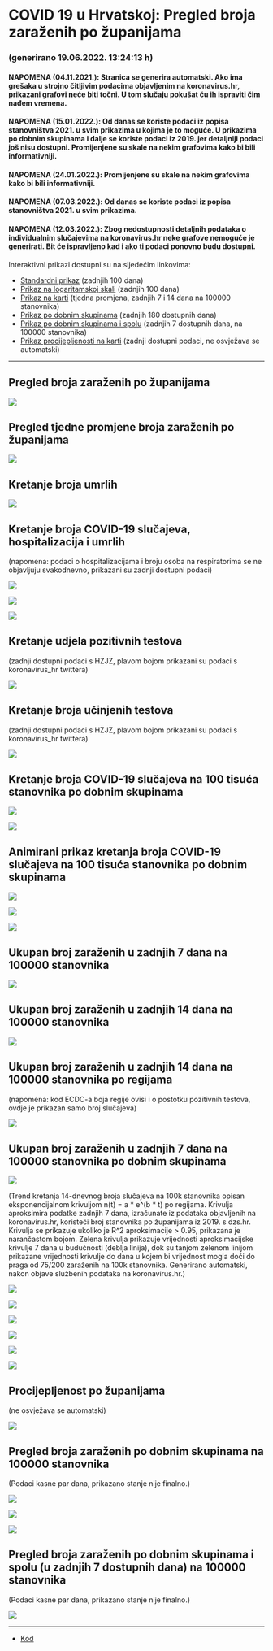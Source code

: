 # COVID 19 u Hrvatskoj: Pregled broja zaraženih po županijama

### (generirano 19.06.2022. 13:24:13 h)

#### NAPOMENA (04.11.2021.): Stranica se generira automatski. Ako ima grešaka u strojno čitljivim podacima objavljenim na koronavirus.hr, prikazani grafovi neće biti točni. U tom slučaju pokušat ću ih ispraviti čim nađem vremena.

#### NAPOMENA (15.01.2022.): Od danas se koriste podaci iz popisa stanovništva 2021. u svim prikazima u kojima je to moguće. U prikazima po dobnim skupinama i dalje se koriste podaci iz 2019. jer detaljniji podaci još nisu dostupni. Promijenjene su skale na nekim grafovima kako bi bili informativniji.

#### NAPOMENA (24.01.2022.): Promijenjene su skale na nekim grafovima kako bi bili informativniji.

#### NAPOMENA (07.03.2022.): Od danas se koriste podaci iz popisa stanovništva 2021. u svim prikazima.

#### NAPOMENA (12.03.2022.): Zbog nedostupnosti detaljnih podataka o individualnim slučajevima na koronavirus.hr neke grafove nemoguće je generirati. Bit će ispravljeno kad i ako ti podaci ponovno budu dostupni.

Interaktivni prikazi dostupni su na sljedećim linkovima:

- [Standardni prikaz](html/index.html) (zadnjih 100 dana)
- [Prikaz na logaritamskoj skali](html/index_log.html) (zadnjih 100 dana)
- [Prikaz na karti](html/index_map.html) (tjedna promjena, zadnjih 7 i 14 dana na 100000 stanovnika)
- [Prikaz po dobnim skupinama](html/index_per_age.html) (zadnjih 180 dostupnih dana)
- [Prikaz po dobnim skupinama i spolu](html/index_pyramid.html) (zadnjih 7 dostupnih dana, na 100000 stanovnika)
- [Prikaz procijepljenosti na karti](html/index_vaccination.html) (zadnji dostupni podaci, ne osvježava se automatski)

-----

## Pregled broja zaraženih po županijama

![](img/2022_06_17_line_plots.png)

## Pregled tjedne promjene broja zaraženih po županijama

![](img/2022_06_17_map.png)

## Kretanje broja umrlih

![](img/2022_06_17_deaths_shaded.png)

## Kretanje broja COVID-19 slučajeva, hospitalizacija i umrlih

(napomena: podaci o hospitalizacijama i broju osoba na respiratorima se ne objavljuju svakodnevno, prikazani su zadnji dostupni podaci)

![](img/2022_06_17_cases_hospitalisations_deaths.png)

![](img/2022_06_17_cases_hospitalisations_deaths_log.png)

![](img/2022_06_17_cases_hospitalisations_deaths_log_age.png)

## Kretanje udjela pozitivnih testova

(zadnji dostupni podaci s HZJZ, plavom bojom prikazani su podaci s koronavirus_hr twittera)

![](img/2022_06_17_percentage_positive_tests.png)

## Kretanje broja učinjenih testova

(zadnji dostupni podaci s HZJZ, plavom bojom prikazani su podaci s koronavirus_hr twittera)

![](img/2022_06_17_num_tests.png)

## Kretanje broja COVID-19 slučajeva na 100 tisuća stanovnika po dobnim skupinama

![](img/2022_06_17_cases_per_age_group_lines.png)

![](img/2022_06_17_cases_per_age_group_lines_log.png)

## Animirani prikaz kretanja broja COVID-19 slučajeva na 100 tisuća stanovnika po dobnim skupinama

![](img/2022_06_17anim_aug_1200.gif)

![](img/anim_cases_2022_06_17_vs_2020.gif)

![](img/2022_06_17all_counties_dots.png)

## Ukupan broj zaraženih u zadnjih 7 dana na 100000 stanovnika

![](img/2022_06_17_map_7_day_per_100k.png)

## Ukupan broj zaraženih u zadnjih 14 dana na 100000 stanovnika

![](img/2022_06_17_map_14_day_per_100k.png)

## Ukupan broj zaraženih u zadnjih 14 dana na 100000 stanovnika po regijama

(napomena: kod ECDC-a boja regije ovisi i o postotku pozitivnih testova, ovdje je prikazan samo broj slučajeva)

![](img/2022_06_17_map_14_day_per_100k_region.png)

## Ukupan broj zaraženih u zadnjih 7 dana na 100000 stanovnika po dobnim skupinama

![](img/2022_06_17_map_7_day_per_100k_age_groups.png)

(Trend kretanja 14-dnevnog broja slučajeva na 100k stanovnika opisan eksponencijalnom krivuljom n(t) = a * e^(b * t) po regijama. Krivulja aproksimira podatke zadnjih 7 dana, izračunate iz podataka objavljenih na koronavirus.hr, koristeći broj stanovnika po županijama iz 2019. s dzs.hr. Krivulja se prikazuje ukoliko je R^2 aproksimacije > 0.95, prikazana je narančastom bojom. Zelena krivulja prikazuje vrijednosti aproksimacijske krivulje 7 dana u budućnosti (deblja linija), dok su tanjom zelenom linijom prikazane vrijednosti krivulje do dana u kojem bi vrijednost mogla doći do praga od 75/200 zaraženih na 100k stanovnika. Generirano automatski, nakon objave službenih podataka na koronavirus.hr.)

![](img/2022_06_17_current_Jadranska_Hrvatska.png)

![](img/2022_06_17_current_Panonska_Hrvatska.png)

![](img/2022_06_17_current_Grad_Zagreb.png)

![](img/2022_06_17_current_Sjeverna_Hrvatska.png)

![](img/2022_06_17_current_Republika_Hrvatska.png)

![](img/2022_06_17_cases_hospitalisations_deaths_Republika_Hrvatska.png)

## Procijepljenost po županijama

(ne osvježava se automatski)

![](img/2022_06_17_vaccination.png)

## Pregled broja zaraženih po dobnim skupinama na 100000 stanovnika

(Podaci kasne par dana, prikazano stanje nije finalno.)

![](img/2022_06_17_per_age_group.png)

![](img/2022_06_17_per_age_group_all_0.png)

![](img/2022_06_17_per_age_group_all_1.png)

## Pregled broja zaraženih po dobnim skupinama i spolu (u zadnjih 7 dostupnih dana) na 100000 stanovnika

(Podaci kasne par dana, prikazano stanje nije finalno.)

![](img/2022_06_17_pyramid.png)

-----

- [Kod](https://github.com/ppalasek/covid_plots_croatia)

